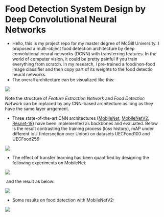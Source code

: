 # Food Detection System Design by Deep Convolutional Neural Networks

- Hello, this is my project repo for my master degree of McGill University. I proposed a multi-object food detection architecture by deep convolutional neural networks (DCNN) with transferring features. In the world of computer vision, it could be pretty painful if you train everything from scratch. In my research, I pre-trained a food/non-food image classifier and then copy part of its weights to the food detectio neural networks.
- The overall architecture can be visualized like this: 

<img src="https://github.com/jianing-sun/Food-Detection-by-YOLOv2-with-Transfer-Learning/blob/master/asset/overall_method.png" />

Note the structure of *Feature Extraction Network* and *Food Detection Network* can be replaced by any CNN-based architecture as long as they have the same layer arrgement.

- Three state-of-the-art CNN architectures ([MobileNet](https://arxiv.org/pdf/1704.04861.pdf), [MobileNetV2](https://arxiv.org/pdf/1801.04381.pdf), [Resnet-18](https://arxiv.org/pdf/1512.03385.pdf)) have been implemented as backbones and evaluated. Below is the result contrasting the training process (loss history), mAP under different IoU (Intersection over Union) on datasets UECFood100 and UECFood256:

<img src="https://github.com/jianing-sun/Food-Detection-by-YOLOv2-with-Transfer-Learning/blob/master/asset/ablation_results.png"  />

- The effect of transfer learning has been quantified by designing the following experiments on MobileNet:

<img src="https://github.com/jianing-sun/Food-Detection-by-YOLOv2-with-Transfer-Learning/blob/master/asset/tl.png"  />

​	and the result as below: 

<img src="https://github.com/jianing-sun/Food-Detection-by-YOLOv2-with-Transfer-Learning/blob/master/asset/tfFig.png"  />

- Some results on food detection with MobileNetV2:

<img src="https://github.com/jianing-sun/Food-Detection-by-YOLOv2-with-Transfer-Learning/blob/master/asset/results.png"  />
